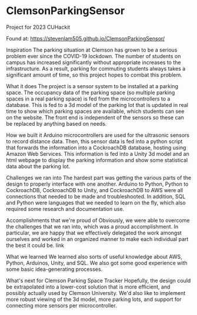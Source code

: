 # ClemsonParkingSensor
Project for 2023 CUHackit

Found at: https://stevenlam505.github.io/ClemsonParkingSensor/


Inspiration
The parking situation at Clemson has grown to be a serious problem ever since the COVID-19 lockdown. The number of students on campus has increased significantly without appropriate increases to the infrastructure. As a result, parking for commuting students always takes a significant amount of time, so this project hopes to combat this problem.

What it does
The project is a sensor system to be installed at a parking space. The occupancy data of the parking space (so multiple parking spaces in a real parking space) is fed from the microcontrollers to a database. This is fed to a 3d model of the parking lot that is updated in real time to show which parking spaces are available, which students can see on the website. The front end is independent of the sensors so these can be replaced by anything based on needs.

How we built it
Arduino microcontrollers are used for the ultrasonic sensors to record distance data. Then, this sensor data is fed into a python script that forwards the information into a CockroachDB database, hosting using Amazon Web Services. This information is fed into a Unity 3d model and an html webpage to display the parking information and show some statistical data about the parking lot.

Challenges we ran into
The hardest part was getting the various parts of the design to properly interface with one another. Arduino to Python, Python to CockroachDB, CockroachDB to Unity, and CockroachDB to AWS were all connections that needed to be made and troubleshooted. In addition, SQL and Python were languages that we needed to learn on the fly, which also required some research and documentation use.

Accomplishments that we're proud of
Obviously, we were able to overcome the challenges that we ran into, which was a proud accomplishment. In particular, we are happy that we effectively delegated the work amongst ourselves and worked in an organized manner to make each individual part the best it could be. link

What we learned
We learned also sorts of useful knowledge about AWS, Python, Arduinos, Unity, and SQL. We also got some good experience with some basic idea-generating processes.

What's next for Clemson Parking Space Tracker
Hopefully, the design could be extrapolated into a lower-cost solution that is more efficient, and possibly actually used by Clemson University. We'd also like to implement more robust viewing of the 3d model, more parking lots, and support for connecting more sensors per microcontroller.
